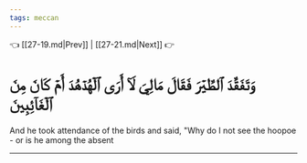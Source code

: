 ```yaml
---
tags: meccan
---
```


👈 [[27-19.md|Prev]] | [[27-21.md|Next]] 👉

# وَتَفَقَّدَ ٱلطَّيۡرَ فَقَالَ مَالِيَ لَآ أَرَى ٱلۡهُدۡهُدَ أَمۡ كَانَ مِنَ ٱلۡغَآئِبِينَ

And he took attendance of the birds and said, "Why do I not see the hoopoe - or is he among the absent

---

